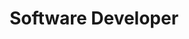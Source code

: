 ---
name: Zach
title: Software Developer
description: He builds web apps, websites and manages servers.
image: /images/zach.png
---